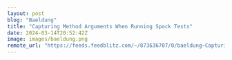 ```yaml
---
layout: post
blog: "Baeldung"
title: "Capturing Method Arguments When Running Spock Tests"
date: 2024-03-14T20:52:42Z
image: images/baeldung.png
remote_url: "https://feeds.feedblitz.com/~/873636707/0/baeldung~Capturing-Method-Arguments-When-Running-Spock-Tests"
---
```

